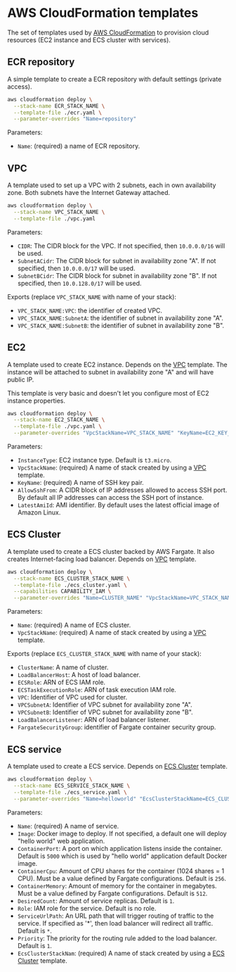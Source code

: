 # AWS CloudFormation templates

The set of templates used by [AWS CloudFormation](https://aws.amazon.com/cloudformation/)
to provision cloud resources (EC2 instance and ECS cluster with services).

## ECR repository

A simple template to create a ECR repository with default settings (private
access).

```.bash
aws cloudformation deploy \
  --stack-name ECR_STACK_NAME \
  --template-file ./ecr.yaml \
  --parameter-overrides "Name=repository"
```

Parameters:

* `Name`: (required) a name of ECR repository.

## VPC

A template used to set up a VPC with 2 subnets, each in own availability
zone. Both subnets have the Internet Gateway attached.

```.bash
aws cloudformation deploy \
  --stack-name VPC_STACK_NAME \
  --template-file ./vpc.yaml
```

Parameters:

* `CIDR`: The CIDR block for the VPC. If not specified, then `10.0.0.0/16`
  will be used.
* `SubnetACidr`: The CIDR block for subnet in availability zone "A". If not
  specified, then `10.0.0.0/17` will be used.
* `SubnetBCidr`: The CIDR block for subnet in availability zone "B". If not
  specified, then `10.0.128.0/17` will be used.

Exports (replace `VPC_STACK_NAME` with name of your stack):

* `VPC_STACK_NAME:VPC`: the identifier of created VPC.
* `VPC_STACK_NAME:SubnetA`: the identifier of subnet in availability zone "A".
* `VPC_STACK_NAME:SubnetB`: the identifier of subnet in availability zone "B".

## EC2

A template used to create EC2 instance. Depends on the [VPC](#VPC) template.
The instance will be attached to subnet in availability zone "A" and will
have public IP.

This template is very basic and doesn't let you configure most of EC2 instance
properties.

```.bash
aws cloudformation deploy \
  --stack-name EC2_STACK_NAME \
  --template-file ./vpc.yaml \
  --parameter-overrides "VpcStackName=VPC_STACK_NAME" "KeyName=EC2_KEY_PAIR"
```

Parameters:

* `InstanceType`: EC2 instance type. Default is `t3.micro`.
* `VpcStackName`: (required) A name of stack created by using a [VPC](#VPC)
  template.
* `KeyName`: (required) A name of SSH key pair.
* `AllowSshFrom`: A CIDR block of IP addresses allowed to access SSH port.
  By default all IP addresses can access the SSH port of instance.
* `LatestAmiId`: AMI identifier. By default uses the latest official image
  of Amazon Linux.

## ECS Cluster

A template used to create a ECS cluster backed by AWS Fargate. It also
creates Internet-facing load balancer. Depends on [VPC](#VPC) template.

```.bash
aws cloudformation deploy \
  --stack-name ECS_CLUSTER_STACK_NAME \
  --template-file ./ecs_cluster.yaml \
  --capabilities CAPABILITY_IAM \
  --parameter-overrides "Name=CLUSTER_NAME" "VpcStackName=VPC_STACK_NAME"
```

Parameters:

* `Name`: (required) A name of ECS cluster.
* `VpcStackName`: (required) A name of stack created by using a [VPC](#VPC)
  template.

Exports (replace `ECS_CLUSTER_STACK_NAME` with name of your stack):

* `ClusterName`: A name of cluster.
* `LoadBalancerHost`: A host of load balancer.
* `ECSRole`: ARN of ECS IAM role.
* `ECSTaskExecutionRole`: ARN of task execution IAM role.
* `VPC`: Identifier of VPC used for cluster.
* `VPCSubnetA`: Identifier of VPC subnet for availability zone "A".
* `VPCSubnetB`: Identifier of VPC subnet for availability zone "B".
* `LoadBalancerListener`: ARN of load balancer listener.
* `FargateSecurityGroup`: identifier of Fargate container security group.

## ECS service

A template used to create a ECS service. Depends on [ECS Cluster](#ECS-Cluster)
template.

```.bash
aws cloudformation deploy \
  --stack-name ECS_SERVICE_STACK_NAME \
  --template-file ./ecs_service.yaml \
  --parameter-overrides "Name=helloworld" "EcsClusterStackName=ECS_CLUSTER_STACK_NAME"
```

Parameters:

* `Name`: (required) A name of service.
* `Image`: Docker image to deploy. If not specified, a default one will deploy
  "hello world" web application.
* `ContainerPort`: A port on which application listens inside the container.
  Default is `5000` which is used by "hello world" application default Docker
  image.
* `ContainerCpu`: Amount of CPU shares for the container (1024 shares = 1 CPU).
  Must be a value defined by Fargate configurations. Default is `256`.
* `ContainerMemory`: Amount of memory for the container in megabytes.
  Must be a value defined by Fargate configurations. Default is `512`.
* `DesiredCount`: Amount of service replicas. Default is `1`.
* `Role`: IAM role for the service. Default is no role.
* `ServiceUrlPath`: An URL path that will trigger routing of traffic to the
  service. If specified as '*', then load balancer will redirect all traffic.
  Default is `*`.
* `Priority`: The priority for the routing rule added to the load balancer.
  Default is `1`.
* `EcsClusterStackNam`: (required) A name of stack created by using a
  [ECS Cluster](#ECS-Cluster) template.
